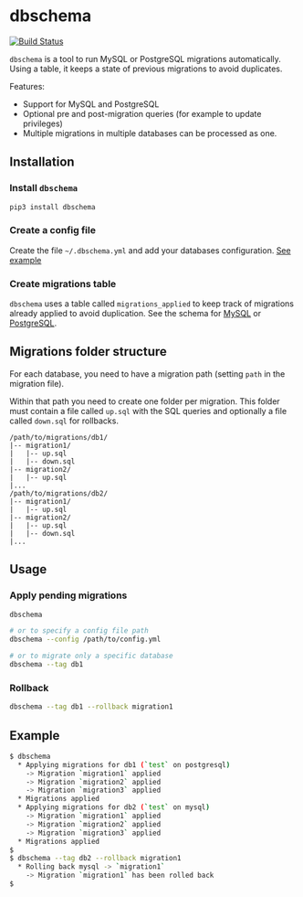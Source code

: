 # dbschema

[![Build Status](https://travis-ci.org/gabfl/dbschema.svg?branch=master)](https://travis-ci.org/gabfl/dbschema)

`dbschema` is a tool to run MySQL or PostgreSQL migrations automatically. Using a table, it keeps a state of previous migrations to avoid duplicates.

Features:

 - Support for MySQL and PostgreSQL
 - Optional pre and post-migration queries (for example to update privileges)
 - Multiple migrations in multiple databases can be processed as one.

## Installation

### Install `dbschema`

```bash
pip3 install dbschema
```

### Create a config file

Create the file `~/.dbschema.yml` and add your databases configuration. [See example](dbschema_sample.yml)

### Create migrations table

`dbschema` uses a table called `migrations_applied` to keep track of migrations already applied to avoid duplication.
See the schema for [MySQL](schema/mysql.sql) or [PostgreSQL](schema/postgresql.sql).

## Migrations folder structure

For each database, you need to have a migration path (setting `path` in the migration file).

Within that path you need to create one folder per migration. This folder must contain a file called `up.sql` with the SQL queries and optionally a file called `down.sql` for rollbacks.

```
/path/to/migrations/db1/
|-- migration1/
|   |-- up.sql
|   |-- down.sql
|-- migration2/
|   |-- up.sql
|...
/path/to/migrations/db2/
|-- migration1/
|   |-- up.sql
|-- migration2/
|   |-- up.sql
|   |-- down.sql
|...
```

## Usage

### Apply pending migrations

```bash
dbschema

# or to specify a config file path
dbschema --config /path/to/config.yml

# or to migrate only a specific database
dbschema --tag db1
```

### Rollback

```bash
dbschema --tag db1 --rollback migration1
```

## Example

```bash
$ dbschema
  * Applying migrations for db1 (`test` on postgresql)
    -> Migration `migration1` applied
    -> Migration `migration2` applied
    -> Migration `migration3` applied
  * Migrations applied
  * Applying migrations for db2 (`test` on mysql)
    -> Migration `migration1` applied
    -> Migration `migration2` applied
    -> Migration `migration3` applied
  * Migrations applied
$
$ dbschema --tag db2 --rollback migration1
  * Rolling back mysql -> `migration1`
    -> Migration `migration1` has been rolled back
$
```
